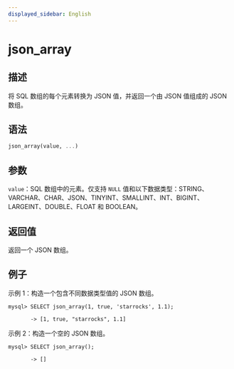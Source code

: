 ```yaml
---
displayed_sidebar: English
---
```


# json_array

## 描述

将 SQL 数组的每个元素转换为 JSON 值，并返回一个由 JSON 值组成的 JSON 数组。

## 语法

```Haskell
json_array(value, ...)
```

## 参数

`value`：SQL 数组中的元素。仅支持 `NULL` 值和以下数据类型：STRING、VARCHAR、CHAR、JSON、TINYINT、SMALLINT、INT、BIGINT、LARGEINT、DOUBLE、FLOAT 和 BOOLEAN。

## 返回值

返回一个 JSON 数组。

## 例子

示例 1：构造一个包含不同数据类型值的 JSON 数组。

```plaintext
mysql> SELECT json_array(1, true, 'starrocks', 1.1);

       -> [1, true, "starrocks", 1.1]
```

示例 2：构造一个空的 JSON 数组。

```plaintext
mysql> SELECT json_array();

       -> []